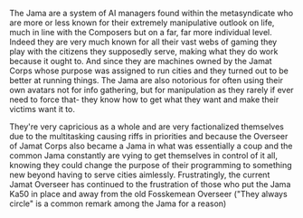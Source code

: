 The Jama are a system of AI managers found within the metasyndicate who are more or less known for their extremely manipulative outlook on life, much in line with the Composers but on a far, far more individual level.  Indeed they are very much known for all their vast webs of gaming they play with the citizens they supposedly serve, making what they do work because it ought to.  And since they are machines owned by the Jamat Corps whose purpose was assigned to run cities and they turned out to be better at running things.  The Jama are also notorious for often using their own avatars not for info gathering, but for manipulation as they rarely if ever need to force that- they know how to get what they want and make their victims want it to.

They're very capricious as a whole and are very factionalized themselves due to the multitasking causing riffs in priorities and because the Overseer of Jamat Corps also became a Jama in what was essentially a coup and the common Jama constantly are vying to get themselves in control of it all, knowing they could change the purpose of their programming to something new beyond having to serve cities aimlessly.  Frustratingly, the current Jamat Overseer has continued to the frustration of those who put the Jama Ka50 in place and away from the old Fosskemean Overseer ("They always circle" is a common remark among the Jama for a reason)
